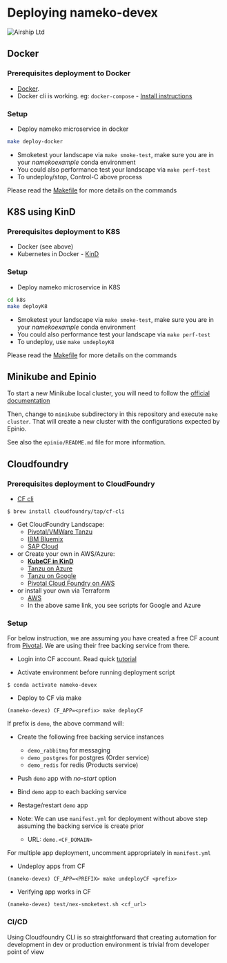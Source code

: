 # Deploying nameko-devex
![Airship Ltd](airship.png)

## Docker
### Prerequisites deployment to Docker
* [Docker](https://docs.docker.com/get-docker/).
* Docker cli is working. eg: `docker-compose` - [Install instructions](https://docs.docker.com/compose/install/)

### Setup
* Deploy nameko microservice in docker
```sh
make deploy-docker
```
* Smoketest your landscape via `make smoke-test`, make sure you are in your _namekoexample_ conda environment
* You could also performance test your landscape via `make perf-test`
* To undeploy/stop, Control-C above process

Please read the [Makefile](Makefile) for more details on the commands

## K8S using KinD
### Prerequisites deployment to K8S
* Docker (see above)
* Kubernetes in Docker - [KinD](https://kind.sigs.k8s.io/docs/user/quick-start/#installation)

### Setup
* Deploy nameko microservice in K8S
```sh
cd k8s
make deployK8
```
* Smoketest your landscape via `make smoke-test`, make sure you are in your _namekoexample_ conda environment
* You could also performance test your landscape via `make perf-test`
* To undeploy, use `make undeployK8`

Please read the [Makefile](k8s/Makefile) for more details on the commands

## Minikube and Epinio

To start a new Minikube local cluster, you will need to follow the
[official documentation](https://k8s-docs.netlify.app/en/docs/tasks/tools/install-minikube/)

Then, change to `minikube` subdirectory in this repository and execute
`make cluster`. That will create a new cluster with the configurations expected
by Epinio.

See also the `epinio/README.md` file for more information.

## Cloudfoundry
### Prerequisites deployment to CloudFoundry

* [CF cli](https://docs.cloudfoundry.org/cf-cli/install-go-cli.html#pkg)
```ssh
$ brew install cloudfoundry/tap/cf-cli
```
* Get CloudFoundry Landscape:
    - [Pivotal/VMWare Tanzu](https://account.run.pivotal.io/z/uaa/sign-up)
    - [IBM Bluemix](https://cloud.ibm.com/registration)
    - [SAP Cloud](https://www.sap.com/cmp/td/sap-cloud-platform-trial.html)
* or Create your own in AWS/Azure:
    - [**KubeCF in KinD**](https://kubecf.io/docs/tutorials/deploy-kind/)
    - [Tanzu on Azure](https://azuremarketplace.microsoft.com/en-us/marketplace/apps/pivotal.pivotal-cloud-foundry)
    - [Tanzu on Google](https://tanzu.vmware.com/partners/google)
    - [Pivotal Cloud Foundry on AWS](https://aws.amazon.com/quickstart/architecture/pivotal-cloud-foundry/)
* or install your own via Terraform
    - [AWS](https://docs.pivotal.io/platform/ops-manager/2-9/aws/prepare-env-terraform.html)
    - In the above same link, you see scripts for Google and Azure
### Setup
For below instruction, we are assuming you have created a free CF acount from [Pivotal](https://account.run.pivotal.io/z/uaa/). We are using their free backing service from there.

* Login into CF account. Read quick [tutorial](https://docs.cloudfoundry.org/cf-cli/getting-started.html#login)

* Activate environment before running deployment script
```ssh
$ conda activate nameko-devex
```

* Deploy to CF via make
```ssh
(nameko-devex) CF_APP=<prefix> make deployCF
```
If prefix is `demo`, the above command will:
- Create the following free backing service instances
  * `demo_rabbitmq` for messaging
  * `demo_postgres` for postgres (Order service)
  * `demo_redis` for redis (Products service)

- Push `demo` app with _no-start_ option
- Bind `demo` app to each backing service
- Restage/restart `demo` app
- Note: We can use `manifest.yml` for deployment without above step assuming the backing service is create prior
  * URL: `demo.<CF_DOMAIN>`

For multiple app deployment, uncomment appropriately in `manifest.yml`

* Undeploy apps from CF
```ssh
(nameko-devex) CF_APP=<PREFIX> make undeployCF <prefix>
```

* Verifying app works in CF
```ssh
(nameko-devex) test/nex-smoketest.sh <cf_url>
```

### CI/CD
Using Cloudfoundry CLI is so straightforward that creating automation for development in dev or production environment is trivial from developer point of view
